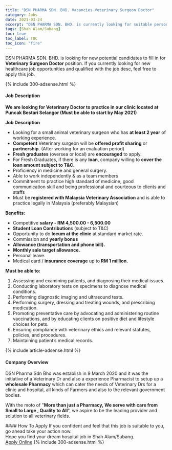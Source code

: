 ```yaml
---
title: "DSN PHARMA SDN. BHD. Vacancies Veterinary Surgeon Doctor" 
category: Jobs 
date: 2021-03-24 
excerpt: "DSN PHARMA SDN. BHD. is currently looking for suitable person to fill in the Veterinary Surgeon Doctor which positioned at Shah Alam/Subang" 
tags: [Shah Alam/Subang] 
toc: true 
toc_label: TOC 
toc_icon: "fire" 
--- 
```


<p>DSN PHARMA SDN. BHD. is looking for new potential candidates to fill in for <b>Veterinary Surgeon Doctor</b> position. If you currently looking for new healthcare job opportunities and qualified with the job desc, feel free to apply this job.
</p>{% include 300-adsense.html %} 
<div><div><h4>Job Description</h4></div><div><div><span><div><p><strong>We are looking for Veterinary Doctor to practice in our clinic located at Puncak Bestari Selangor (Must be able to start by May 2021)</strong></p><strong>Job Description</strong><ul><li>Looking for a small animal veterinary surgeon who has <strong>at least 2 year</strong> of working experience.</li><li><strong>Competent</strong> Veterinary surgeon will be <strong>offered profit sharing</strong> or <strong>partnership</strong>. (After working for an evaluation period)</li><li><strong>Fresh graduates</strong> (oversea or local) are <strong>encouraged</strong> to apply.</li><li>For Fresh Graduates, if there is any <strong>loan</strong>, company willing to <strong>cover the loan amount subject to T&amp;C</strong>.</li><li>Proficiency in medicine and general surgery.</li><li>Able to work independently &amp; as a team members</li><li>Commitment to practice high standard of medicine, good communication skill and being professional and courteous to clients and staffs</li><li>Must be<strong> registered with Malaysia Veterinary Association </strong>and is able to practice legally in Malaysia (preferably Malaysian)</li></ul><p><strong>Benefits:</strong></p><ul><li>Competitive <strong>salary - RM 4,500.00 - 6,500.00</strong></li><li><strong>Student Loan Contribution</strong>s (subject to T&amp;C)</li><li>Opportunity to do <strong>locum at the clinic</strong> at standard market rate.</li><li>Commission and <strong>yearly bonus</strong></li><li><strong>Allowance (transportation and phone bill).</strong></li><li><strong>Monthly sale target allowance.</strong></li><li>Personal leave.</li><li>Medical card / <strong>insurance coverage</strong> up to<strong> RM 1 million.</strong></li></ul><p><strong>Must be able to:</strong></p><ol><li>Assessing and examining patients, and diagnosing their medical issues.</li><li>Conducting laboratory tests on specimens to diagnose medical conditions.</li><li>Performing diagnostic imaging and ultrasound tests.</li><li>Performing surgery, dressing and treating wounds, and prescribing medication.</li><li>Promoting preventative care by advocating and administering routine vaccinations, and by educating clients on positive diet and lifestyle choices for pets.</li><li>Ensuring compliance with veterinary ethics and relevant statutes, policies, and procedures.</li><li>Maintaining patient&#8217;s medical records.</li></ol></div></span></div></div></div> 
{% include article-adsense.html %} 
<div><div><h4>Company Overview</h4></div><div><div><span><div><p>DSN Pharma Sdn Bhd was establish in 9 March 2020 and it was the initiative of a Veterinary Dr and also a experience Pharmacist to setup up a <strong>wholesale Pharmacy</strong> which can cater the needs of Veterinary Drs for a clinic and hospital, all kinds of Farmers and also to the relevant government bodies.</p><p>With the moto of "<strong>More than just a&#160;Pharmacy,&#160;We serve with care from Small to Large , Quality to All</strong>", we aspire to be the leading provider and solution to all veterinary fields.</p></div></span></div></div></div> 
#### How To Apply 
If you confident and feel that this job is suitable to you, go ahead take your action now. <br/> 
Hope you find your dream hospital job in Shah Alam/Subang. <br/> 
<a href="https://www.jobstreet.com.my/en/job/veterinary-surgeon-doctor-4515905?jobId=jobstreet-my-job-4515905" class="btn btn--warning" target="_blank" rel="nofollow noopenner">Apply Online</a> 
{% include 300-adsense.html %} 